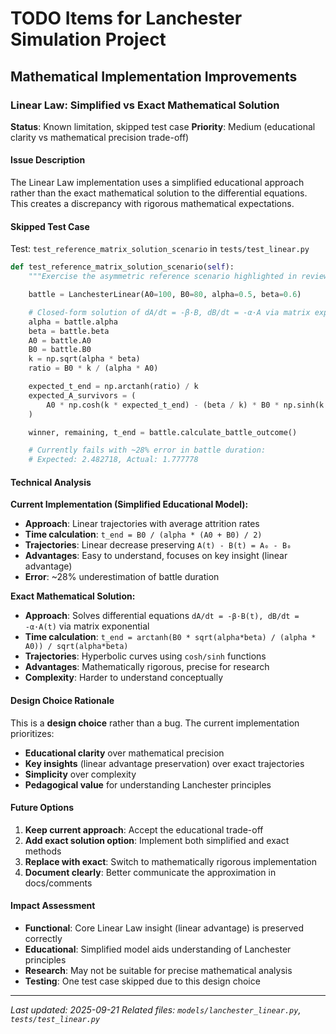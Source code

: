# TODO Items for Lanchester Simulation Project

## Mathematical Implementation Improvements

### Linear Law: Simplified vs Exact Mathematical Solution

**Status**: Known limitation, skipped test case
**Priority**: Medium (educational clarity vs mathematical precision trade-off)

#### Issue Description

The Linear Law implementation uses a simplified educational approach rather than the exact mathematical solution to the differential equations. This creates a discrepancy with rigorous mathematical expectations.

#### Skipped Test Case

Test: `test_reference_matrix_solution_scenario` in `tests/test_linear.py`

```python
def test_reference_matrix_solution_scenario(self):
    """Exercise the asymmetric reference scenario highlighted in review."""

    battle = LanchesterLinear(A0=100, B0=80, alpha=0.5, beta=0.6)

    # Closed-form solution of dA/dt = -β·B, dB/dt = -α·A via matrix exponential
    alpha = battle.alpha
    beta = battle.beta
    A0 = battle.A0
    B0 = battle.B0
    k = np.sqrt(alpha * beta)
    ratio = B0 * k / (alpha * A0)

    expected_t_end = np.arctanh(ratio) / k
    expected_A_survivors = (
        A0 * np.cosh(k * expected_t_end) - (beta / k) * B0 * np.sinh(k * expected_t_end)
    )

    winner, remaining, t_end = battle.calculate_battle_outcome()

    # Currently fails with ~28% error in battle duration:
    # Expected: 2.482718, Actual: 1.777778
```

#### Technical Analysis

**Current Implementation (Simplified Educational Model):**
- **Approach**: Linear trajectories with average attrition rates
- **Time calculation**: `t_end = B0 / (alpha * (A0 + B0) / 2)`
- **Trajectories**: Linear decrease preserving `A(t) - B(t) = A₀ - B₀`
- **Advantages**: Easy to understand, focuses on key insight (linear advantage)
- **Error**: ~28% underestimation of battle duration

**Exact Mathematical Solution:**
- **Approach**: Solves differential equations `dA/dt = -β·B(t), dB/dt = -α·A(t)` via matrix exponential
- **Time calculation**: `t_end = arctanh(B0 * sqrt(alpha*beta) / (alpha * A0)) / sqrt(alpha*beta)`
- **Trajectories**: Hyperbolic curves using `cosh/sinh` functions
- **Advantages**: Mathematically rigorous, precise for research
- **Complexity**: Harder to understand conceptually

#### Design Choice Rationale

This is a **design choice** rather than a bug. The current implementation prioritizes:
- **Educational clarity** over mathematical precision
- **Key insights** (linear advantage preservation) over exact trajectories
- **Simplicity** over complexity
- **Pedagogical value** for understanding Lanchester principles

#### Future Options

1. **Keep current approach**: Accept the educational trade-off
2. **Add exact solution option**: Implement both simplified and exact methods
3. **Replace with exact**: Switch to mathematically rigorous implementation
4. **Document clearly**: Better communicate the approximation in docs/comments

#### Impact Assessment

- **Functional**: Core Linear Law insight (linear advantage) is preserved correctly
- **Educational**: Simplified model aids understanding of Lanchester principles
- **Research**: May not be suitable for precise mathematical analysis
- **Testing**: One test case skipped due to this design choice

---

*Last updated: 2025-09-21*
*Related files: `models/lanchester_linear.py`, `tests/test_linear.py`*